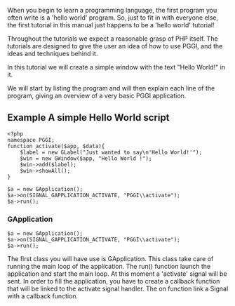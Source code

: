 When you begin to learn a programming language, the first program you often write is a 'hello world' program. So, just to fit in with everyone else, the first tutorial in this manual just happens to be a 'hello world' tutorial!

Throughout the tutorials we expect a reasonable grasp of PHP itself. The tutorials are designed to give the user an idea of how to use PGGI, and the ideas and techniques behind it.

In this tutorial we will create a simple window with the text "Hello World!" in it.

We will start by listing the program and will then explain each line of the program, giving an overview of a very basic PGGI application.

## Example A simple Hello World script

```
<?php
namespace PGGI;
function activate($app, $data){
	$label = new GLabel("Just wanted to say\n'Hello World!'");
	$win = new GWindow($app, "Hello World !");
	$win->add($label);
	$win->showAll();
}

$a = new GApplication();
$a->on(SIGNAL_GAPPLICATION_ACTIVATE, "PGGI\\activate");
$a->run();

```

### GApplication
```
$a = new GApplication();
$a->on(SIGNAL_GAPPLICATION_ACTIVATE, "PGGI\\activate");
$a->run();
```

The first class you will have use is GApplication. This class take care of running the main loop of the application.
The run() function launch the application and start the main loop. At this moment a 'activate' signal will be sent.
In order to fill the application, you have to create a callback function that will be linked to the activate signal handler.
The on function link a Signal with a callback function.


